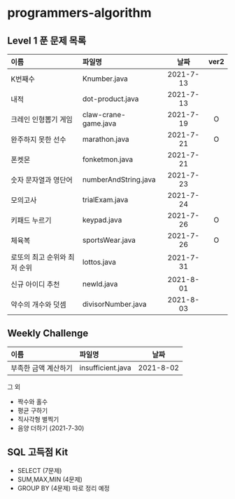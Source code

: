 # programmers-algorithm


## Level 1 푼 문제 목록
|이름|파일명|날짜|ver2|
|:---|:---|:---:|:---:|
|K번째수|Knumber.java|2021-7-13||
|내적|dot-product.java|2021-7-13||
|크레인 인형뽑기 게임|claw-crane-game.java|2021-7-19|O|
|완주하지 못한 선수|marathon.java|2021-7-21|O|
|폰켓몬|fonketmon.java|2021-7-21||
|숫자 문자열과 영단어|numberAndString.java|2021-7-23||
|모의고사|trialExam.java|2021-7-24||
|키패드 누르기|keypad.java|2021-7-26|O|
|체육복|sportsWear.java|2021-7-26|O|
|로또의 최고 순위와 최저 순위|lottos.java|2021-7-31||
|신규 아이디 추천|newId.java|2021-8-01||
|약수의 개수와 덧셈|divisorNumber.java|2021-8-03||

## Weekly Challenge
|이름|파일명|날짜|
|:---|:---|:---:|
|부족한 금액 계산하기|insufficient.java|2021-8-02|

그 외 
* 짝수와 홀수
* 평균 구하기
* 직사각형 별찍기
* 음양 더하기 (2021-7-30)

## SQL 고득점 Kit
* SELECT (7문제)
* SUM,MAX,MIN (4문제)
* GROUP BY (4문제)
따로 정리 예정
